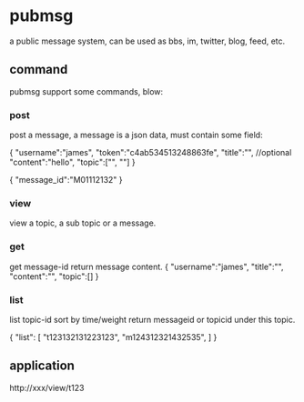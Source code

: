# pubmsg
a public message system, can be used as bbs, im, twitter, blog, feed, etc.

## command
pubmsg support some commands, blow:
### post
post a message, a message is a json data, must contain some field:

{
   "username":"james",
   "token":"c4ab534513248863fe",
   "title":"", //optional
   "content":"hello",
   "topic":["", ""]
}

{
   "message_id":"M01112132"
}

### view

view a topic, a sub topic or a message.


### get

get message-id  return message content.
{
   "username":"james",
   "title":"",
   "content":"",
   "topic":[]
}

### list

list topic-id sort by time/weight
return messageid or topicid under this topic.

{
    "list": [
       "t123132131223123",
       "m124312321432535",
    ]
}

## application

http://xxx/view/t123








